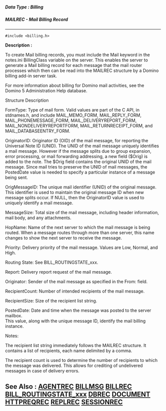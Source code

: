 ##### Data Type : Billing
##### MAILREC - Mail Billing Record
---
```
#include <billing.h>
```
**Description :**

To create Mail billing records, you must include the Mail keyword in the 
notes.ini BillingClass variable on the server.  This enables the server to 
generate a Mail billing record for each message that the mail router processes 
which then can be read into the MAILREC structure by a Domino billing add-in 
server task.

For more information about billing for Domino mail activities, see the  Domino 
5 Administration Help database.

Structure Description

FormType:  Type of mail form.  Valid values are part of the C API, in 
stdnames.h, and include MAIL_MEMO_FORM, MAIL_REPLY_FORM, 
MAIL_PHONEMESSAGE_FORM, MAIL_DELIVERYREPORT_FORM, MAIL_NONDELIVERYREPORTFORM, 
MAIL_RETURNRECEIPT_FORM, and MAIL_DATABASEENTRY_FORM.

OriginatorID:  Originator ID (OID) of the mail message, for reporting the 
Universal Note ID (UNID).  The UNID of the mail message uniquely identifies a 
mail message.  However if the message splits due to group expansion, error 
processing, or mail forwarding addressing, a new field ($Orig) is added to the 
note.  The $Orig field contains the original UNID of the mail message.  Since 
mail tries to preserve the UNID of mail messages, the PostedDate value is 
needed to specify a particular instance of a message being sent.

OrigMessageID:  The unique mail identifier (UNID) of the original message.   
This identifier is used to maintain the original message ID when new message 
splits occur.  If NULL, then the OriginatorID value is used to uniquely 
identify a mail message. 

MessageSize:  Total size of the mail message, including header information, 
mail body, and any attachments.

HopName:  Name of the next server to which the mail message is being routed. 
When a message routes through more than one server, this name changes to show 
the next server to receive the message.

Priority:  Delivery priority of the mail message. Values are Low, Normal, and 
High.

Routing State:  See BILL_ROUTINGSTATE_xxx.

Report:  Delivery report request of the mail message.

Originator:  Sender of the mail message as specified in the From: field.

RecipientCount:  Number of intended recipients of the mail message.

RecipientSize:  Size of the recipient list string.

PostedDate:  Date and time when the message was posted to the server mailbox.  
This value, along with the unique message ID, identify the mail billing 
instance.


Notes:

The recipient list string immediately follows the MAILREC structure.  It 
contains a list of recipients, each name delimited by a comma. 

The recipient count is used to determine the number of recipients to which the 
message was delivered.  This allows for crediting of undelivered messages in 
case of delivery errors.

**See Also :**
[AGENTREC](/domino-c-api-docs/reference/Data/AGENTREC)
[BILLMSG](/domino-c-api-docs/reference/Data/BILLMSG)
[BILLREC](/domino-c-api-docs/reference/Data/BILLREC)
[BILL_ROUTINGSTATE_xxx](/domino-c-api-docs/reference/Symb/BILL_ROUTINGSTATE_xxx)
[DBREC](/domino-c-api-docs/reference/Data/DBREC)
[DOCUMENT](/domino-c-api-docs/reference/Data/DOCUMENT)
[HTTPREQREC](/domino-c-api-docs/reference/Data/HTTPREQREC)
[REPLREC](/domino-c-api-docs/reference/Data/REPLREC)
[SESSIONREC](/domino-c-api-docs/reference/Data/SESSIONREC)
---
